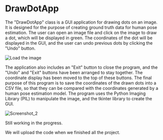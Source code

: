 # DrawDotApp 

The "DrawDotApp" class is a GUI application for drawing dots on an image. It is designed for the purpose of creating ground truth data for human pose estimation. The user can open an image file and click on the image to draw a dot, which will be displayed in green. The coordinates of the dot will be displayed in the GUI, and the user can undo previous dots by clicking the "Undo" button.

![Load the image](https://user-images.githubusercontent.com/89494368/219559212-18bdc6f2-f3c7-442b-bb8e-465494bfe3bf.jpg)


The application also includes an "Exit" button to close the program, and the "Undo" and "Exit" buttons have been arranged to stay together. The coordinate display has been moved to the top of these buttons. The final purpose of this program is to save the coordinates of the drawn dots into a CSV file, so that they can be compared with the coordinates generated by a human pose estimation model. The program uses the Python Imaging Library (PIL) to manipulate the image, and the tkinter library to create the GUI.


![Screenshot_2](https://user-images.githubusercontent.com/89494368/219559220-b8e0b2dc-dcd5-4a21-8a84-582ef5e6072b.jpg)

Still working in the progress.

We will upload the code when we finished all the project. 


